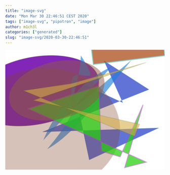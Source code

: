 ```yaml
---
title: "image-svg"
date: "Mon Mar 30 22:46:51 CEST 2020"
tags: ["image-svg", "pipotron", "image"]
author: m1ch3l
categories: ["generated"]
slug: "image-svg/2020-03-30-22:46:51"
---
```


![](image.svg)

